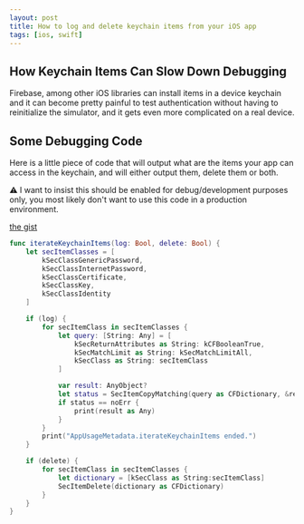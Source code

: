 ```yaml
---
layout: post
title: How to log and delete keychain items from your iOS app
tags: [ios, swift]
---
```


## How Keychain Items Can Slow Down Debugging

Firebase, among other iOS libraries can install items in a device keychain and
it can become pretty painful to test authentication without having to
reinitialize the simulator, and it gets even more complicated on a real device.

## Some Debugging Code

Here is a little piece of code that will output what are the items your app can
access in the keychain, and will either output them, delete them or both.

⚠️ I want to insist this should be enabled for debug/development purposes only,
you most likely don't want to use this code in a production environment.

[the gist](https://gist.github.com/dirtyhenry/46a87f9a3717532085974edcfa114051)

```swift
func iterateKeychainItems(log: Bool, delete: Bool) {
    let secItemClasses = [
        kSecClassGenericPassword,
        kSecClassInternetPassword,
        kSecClassCertificate,
        kSecClassKey,
        kSecClassIdentity
    ]

    if (log) {
        for secItemClass in secItemClasses {
            let query: [String: Any] = [
                kSecReturnAttributes as String: kCFBooleanTrue,
                kSecMatchLimit as String: kSecMatchLimitAll,
                kSecClass as String: secItemClass
            ]

            var result: AnyObject?
            let status = SecItemCopyMatching(query as CFDictionary, &result)
            if status == noErr {
                print(result as Any)
            }
        }
        print("AppUsageMetadata.iterateKeychainItems ended.")
    }

    if (delete) {
        for secItemClass in secItemClasses {
            let dictionary = [kSecClass as String:secItemClass]
            SecItemDelete(dictionary as CFDictionary)
        }
    }
}
```
